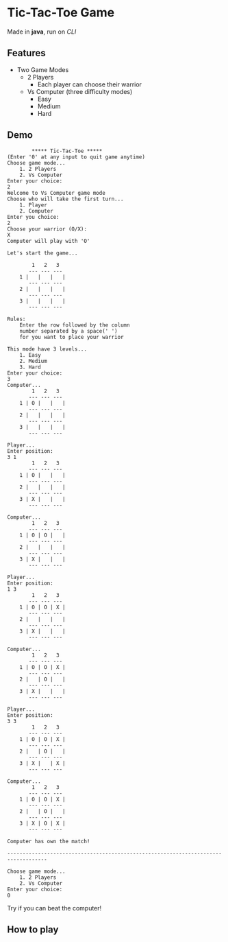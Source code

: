 # Tic-Tac-Toe Game

Made in **java**, run on _CLI_

## Features

- Two Game Modes
    - 2 Players
        - Each player can choose their warrior
    - Vs Computer (three difficulty modes)
        - Easy
        - Medium
        - Hard
        
## Demo 
    		***** Tic-Tac-Toe *****
    (Enter '0' at any input to quit game anytime)
    Choose game mode...
    	1. 2 Players
    	2. Vs Computer
    Enter your choice: 
    2
    Welcome to Vs Computer game mode
    Choose who will take the first turn...
    	1. Player
    	2. Computer
    Enter you choice: 
    2
    Choose your warrior (O/X): 
    X
    Computer will play with 'O'
    
    Let's start the game...
    
    	    1   2   3
    	   --- --- ---
    	1 |   |   |   |
    	   --- --- ---
    	2 |   |   |   |
    	   --- --- ---
    	3 |   |   |   |
    	   --- --- ---
    
    Rules:
    	Enter the row followed by the column 
    	number separated by a space(' ') 
    	for you want to place your warrior
    
    This mode have 3 levels...
    	1. Easy
    	2. Medium
    	3. Hard
    Enter your choice: 
    3
    Computer...
    	    1   2   3
    	   --- --- ---
    	1 | O |   |   |
    	   --- --- ---
    	2 |   |   |   |
    	   --- --- ---
    	3 |   |   |   |
    	   --- --- ---
    
    Player...
    Enter position: 
    3 1
    	    1   2   3
    	   --- --- ---
    	1 | O |   |   |
    	   --- --- ---
    	2 |   |   |   |
    	   --- --- ---
    	3 | X |   |   |
    	   --- --- ---
    
    Computer...
    	    1   2   3
    	   --- --- ---
    	1 | O | O |   |
    	   --- --- ---
    	2 |   |   |   |
    	   --- --- ---
    	3 | X |   |   |
    	   --- --- ---
    
    Player...
    Enter position: 
    1 3
    	    1   2   3
    	   --- --- ---
    	1 | O | O | X |
    	   --- --- ---
    	2 |   |   |   |
    	   --- --- ---
    	3 | X |   |   |
    	   --- --- ---
    
    Computer...
    	    1   2   3
    	   --- --- ---
    	1 | O | O | X |
    	   --- --- ---
    	2 |   | O |   |
    	   --- --- ---
    	3 | X |   |   |
    	   --- --- ---
    
    Player...
    Enter position: 
    3 3
    	    1   2   3
    	   --- --- ---
    	1 | O | O | X |
    	   --- --- ---
    	2 |   | O |   |
    	   --- --- ---
    	3 | X |   | X |
    	   --- --- ---
    
    Computer...
    	    1   2   3
    	   --- --- ---
    	1 | O | O | X |
    	   --- --- ---
    	2 |   | O |   |
    	   --- --- ---
    	3 | X | O | X |
    	   --- --- ---
    
    Computer has own the match!
    
    -----------------------------------------------------------------------------------
    
    Choose game mode...
    	1. 2 Players
    	2. Vs Computer
    Enter your choice: 
    0
    
Try if you can beat the computer!

## How to play